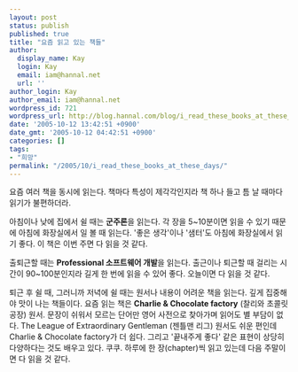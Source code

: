 ```yaml
---
layout: post
status: publish
published: true
title: "요즘 읽고 있는 책들"
author:
  display_name: Kay
  login: Kay
  email: iam@hannal.net
  url: ''
author_login: Kay
author_email: iam@hannal.net
wordpress_id: 721
wordpress_url: http://blog.hannal.com/blog/i_read_these_books_at_these_days/
date: '2005-10-12 13:42:51 +0900'
date_gmt: '2005-10-12 04:42:51 +0900'
categories: []
tags:
- "희망"
permalink: "/2005/10/i_read_these_books_at_these_days/"
---
```

<p>요즘 여러 책을 동시에 읽는다. 책마다 특성이 제각각인지라 책 하나 들고 틈 날 때마다 읽기가 불편하더라.</p>
<p>아침이나 낮에 집에서 쉴 때는 <strong>군주론</strong>을 읽는다. 각 장을 5~10분이면 읽을 수 있기 때문에 아침에 화장실에서 일 볼 때 읽는다. '좋은 생각'이나 '샘터'도 아침에 화장실에서 읽기 좋다. 이 책은 이번 주면 다 읽을 것 같다.</p>
<p>출퇴근할 때는 <strong>Professional 소프트웨어 개발</strong>을 읽는다. 출근이나 퇴근할 때 걸리는 시간이 90~100분인지라 길게 한 번에 읽을 수 있어 좋다. 오늘이면 다 읽을 것 같다.</p>
<p>퇴근 후 쉴 때, 그러니까 저녁에 쉴 때는 원서나 내용이 어려운 책을 읽는다. 깊게 집중해야 맛이 나는 책들이다. 요즘 읽는 책은 <strong>Charlie & Chocolate factory</strong> (찰리와 초콜릿 공장) 원서. 문장이 쉬워서 모르는 단어만 영어 사전으로 찾아가며 읽어도 별 부담이 없다. The League of Extraordinary Gentleman (젠틀맨 리그) 원서도 쉬운 편인데 Charlie & Chocolate factory가 더 쉽다. 그리고 '끝내주게 좋다' 같은 표현이 상당히 다양하다는 것도 배우고 있다. 쿠쿠. 하루에 한 장(chapter)씩 읽고 있는데 다음 주말이면 다 읽을 것 같다.</p>
